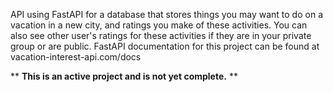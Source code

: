 API using FastAPI for a database that stores things you may want to do on a vacation in a new city, and ratings you make of these activities. 
You can also see other user's ratings for these activities if they are in your private group or are public.
FastAPI documentation for this project can be found at vacation-interest-api.com/docs

** **This is an active project and is not yet complete.** **
